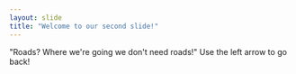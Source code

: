 ```yaml
---
layout: slide
title: "Welcome to our second slide!"
---
```

"Roads? Where we're going we don't need roads!"
Use the left arrow to go back!
